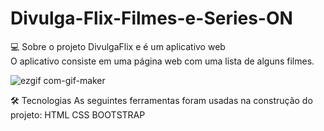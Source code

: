 # Divulga-Flix-Filmes-e-Series-ON
💻 Sobre o projeto
DivulgaFlix e é um aplicativo web<br>
O aplicativo consiste em uma página web com uma lista de alguns filmes. 

![ezgif com-gif-maker](https://user-images.githubusercontent.com/87415615/170850663-4cf14d55-e35f-4f48-a647-00e6696f669f.gif)

🛠 Tecnologias
As seguintes ferramentas foram usadas na construção do projeto:
HTML CSS BOOTSTRAP
